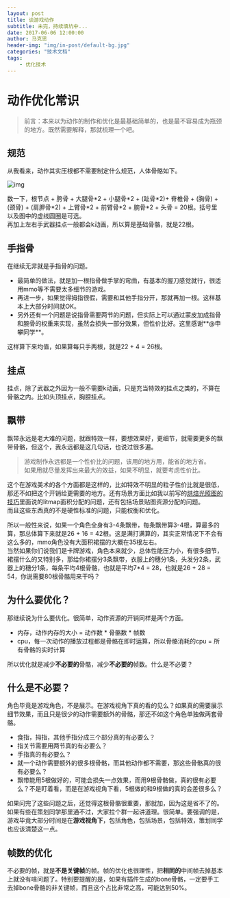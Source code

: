```yaml
---
layout: post
title: 谈游戏动作
subtitle: 未完，持续填坑中...
date: 2017-06-06 12:00:00
author: 马克思
header-img: "img/in-post/default-bg.jpg"
categories: "技术文档"
tags:
    - 优化技术
---
```



# 动作优化常识
> 前言：本来以为动作的制作和优化是最基础简单的，也是最不容易成为瓶颈的地方。既然需要解释，那就梳理一个吧。

## 规范
从我看来，动作其实压根都不需要制定什么规范，人体骨骼如下。  

![img](/img/in-post/talk-game-animation/avatar-bone.png)  

数一下，根节点 + 胯骨 + 大腿骨\*2 + 小腿骨\*2 + (趾骨\*2)+ 脊椎骨 + (胸骨) + (颈骨) + (肩胛骨\*2) + 上臂骨\*2 + 前臂骨\*2 + 腕骨\*2 + 头骨
= 20根。括号里以及图中的虚线圆圈是可选。  
再加上左右手武器挂点一般都会k动画，所以算是基础骨骼，就是22根。

## 手指骨
在继续无非就是手指骨的问题。
- 最简单的做法，就是加一根指骨做手掌的弯曲，有基本的握刀感觉就行，很适用mmo等不需要太多细节的游戏。
- 再进一步，如果觉得拇指很假，需要和其他手指分开，那就再加一根。这样基本上大部分时间就OK。
- 另外还有一个问题是说指骨需要两节的问题，但实际上可以通过蒙皮加成指骨和腕骨的权重来实现，虽然会损失一部分效果，但性价比好。这里感谢**@申攀同学**。  

这样算下来均值，如果算每只手两根，就是22 + 4 = 26根。

## 挂点
挂点，除了武器之外因为一般不需要k动画，只是充当特效的挂点之类的，不算在骨骼之内。比如头顶挂点，胸腔挂点。

## 飘带
飘带永远是老大难的问题，就跟特效一样，要想效果好，更细节，就需要更多的飘带骨骼，但这个，我永远都是这几句话，也说过很多遍。
> 游戏制作永远都是一个性价比的问题，该用的地方用，能省的地方省。  
> 如果用就尽量发挥出来最大的效益，如果不明显，就要考虑性价比。  

这个在游戏美术的各个方面都是这样的，比如特效不明显的粒子性价比就是很低，那还不如把这个开销给更需要的地方。还有场景方面比如我以前写的[烘焙光照图的技巧](/2017/05/03/talk-bake-in-unity/)里面说的litmap面积分配的问题，还有包括场景贴图资源分配的问题。  
而且这些东西真的不是硬性标准的问题，只能权衡和优化。  

所以一般性来说，如果一个角色全身有3-4条飘带，每条飘带算3-4根，算最多的算，那总体算下来就是26 + 16 = 42根。这是满打满算的，其实正常情况下不会有这么多的，mmo角色没有大面积裙摆的大概在35根左右。  
当然如果你们说我们是卡牌游戏，角色本来就少，总体性能压力小，有很多细节，裙摆什么的又特别多，那给你裙摆分3条飘带，衣服上的穗分1条，头发分2条，武器上的穗分1条，每条平均4根骨骼，也就是平均7*4 = 28，也就是26 + 28 = 54，你说需要80根骨骼用来干吗？


## 为什么要优化？
那继续说为什么要优化。很简单，动作资源的开销同样是两个方面。
- 内存，动作内存的大小 = 动作数 * 骨骼数 * 帧数
- cpu，每一次动作的播放过程都是骨骼在即时运算，所以骨骼消耗的cpu = 所有骨骼的实时计算

所以优化就是减少**不必要的**骨骼，减少**不必要的**帧数。什么是不必要？

## 什么是不必要？
角色毕竟是游戏角色，不是展示。在游戏视角下真的看的见么？如果真的需要展示细节效果，而且只是很少的动作需要额外的骨骼，那还不如这个角色单独做两套骨骼。
- 食指，拇指，其他手指分成三个部分真的有必要么？
- 指关节需要用两节真的有必要么？
- 手指真的有必要么？
- 就一个动作需要额外的很多根骨骼，而其他动作都不需要，那这些骨骼真的很有必要么？
- 飘带能用5根做好的，可能会损失一点效果，而用9根骨骼做，真的很有必要么？不是盯着看，而是在游戏视角下看，5根做的和9根做的真的会差很多么？

如果问完了这些问题之后，还觉得这根骨骼很重要，那就加，因为这是省不了的。如果有些在策划同学那里通不过，大家拉个群一起讲道理。很简单。要强调的是，游戏毕竟大部分时间是在**游戏视角下**，包括角色，包括场景，包括特效，策划同学也应该清楚这一点。

## 帧数的优化
不必要的帧，就是**不是关键帧**的帧。帧的优化也很理性，把**相同的**中间帧去掉基本上就没有啥问题了。特别要提醒的是，如果有插件生成的bone骨骼，一定要手工去掉bone骨骼的非关键帧，而且这个占比非常之高，可能达到50%。
